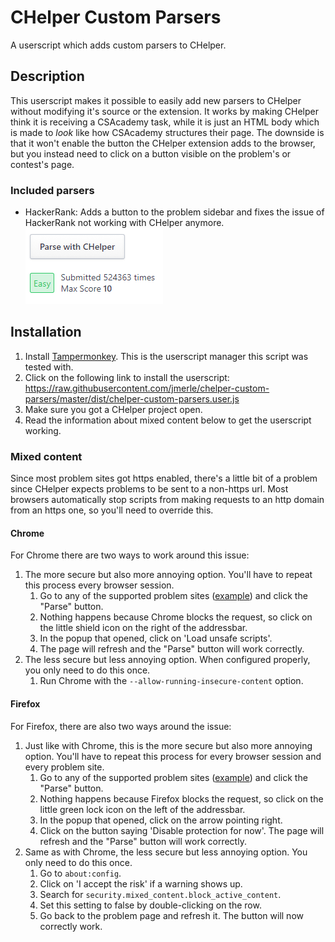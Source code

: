 # CHelper Custom Parsers
A userscript which adds custom parsers to CHelper.

## Description
This userscript makes it possible to easily add new parsers to CHelper without modifying it's source or the extension. It works by making CHelper think it is receiving a CSAcademy task, while it is just an HTML body which is made to *look* like how CSAcademy structures their page. The downside is that it won't enable the button the CHelper extension adds to the browser, but you instead need to click on a button visible on the problem's or contest's page.

### Included parsers
- HackerRank: Adds a button to the problem sidebar and fixes the issue of HackerRank not working with CHelper anymore.  
![HackerRank example](images/hackerrank.png)

## Installation

1. Install [Tampermonkey](https://tampermonkey.net/). This is the userscript manager this script was tested with.
2. Click on the following link to install the userscript:  
https://raw.githubusercontent.com/jmerle/chelper-custom-parsers/master/dist/chelper-custom-parsers.user.js
3. Make sure you got a CHelper project open.
4. Read the information about mixed content below to get the userscript working.

### Mixed content
Since most problem sites got https enabled, there's a little bit of a problem since CHelper expects problems to be sent to a non-https url. Most browsers automatically stop scripts from making requests to an http domain from an https one, so you'll need to override this.

#### Chrome
For Chrome there are two ways to work around this issue:
1. The more secure but also more annoying option. You'll have to repeat this process every browser session.
    1. Go to any of the supported problem sites ([example](https://www.hackerrank.com/challenges/simple-array-sum/problem)) and click the "Parse" button.
    2. Nothing happens because Chrome blocks the request, so click on the little shield icon on the right of the addressbar.
    3. In the popup that opened, click on 'Load unsafe scripts'.
    4. The page will refresh and the "Parse" button will work correctly.
2. The less secure but less annoying option. When configured properly, you only need to do this once.
    1. Run Chrome with the `--allow-running-insecure-content` option.

#### Firefox
For Firefox, there are also two ways around the issue:
1. Just like with Chrome, this is the more secure but also more annoying option. You'll have to repeat this process for every browser session and every problem site.
    1. Go to any of the supported problem sites ([example](https://www.hackerrank.com/challenges/simple-array-sum/problem)) and click the "Parse" button.
    2. Nothing happens because Firefox blocks the request, so click on the little green lock icon on the left of the addressbar.
    3. In the popup that opened, click on the arrow pointing right.
    4. Click on the button saying 'Disable protection for now'. The page will refresh and the "Parse" button will work correctly.
2. Same as with Chrome, the less secure but less annoying option. You only need to do this once.
    1. Go to `about:config`.
    2. Click on 'I accept the risk' if a warning shows up.
    3. Search for `security.mixed_content.block_active_content`.
    4. Set this setting to false by double-clicking on the row.
    5. Go back to the problem page and refresh it. The button will now correctly work.
